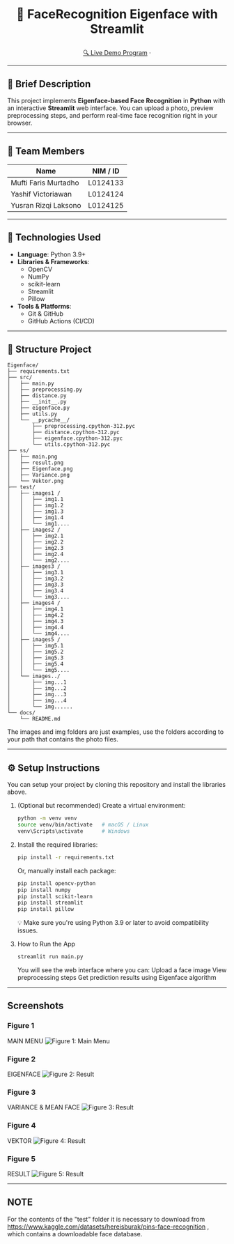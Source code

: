 # <p align="center">🚀 FaceRecognition Eigenface with Streamlit</p>

<p align="center">
  <a href="https://youtu.be/KHWTP1QPApA" target="_blank">🔍 Live Demo Program</a> ·
</p>

---

## 📖 Brief Description

This project implements **Eigenface-based Face Recognition** in **Python** with an interactive **Streamlit** web interface. You can upload a photo, preview preprocessing steps, and perform real-time face recognition right in your browser. 

---

## 👥 Team Members

| Name                 | NIM / ID        |
| -------------------  | --------------- |
| Mufti Faris Murtadho | L0124133        |
| Yashif Victoriawan   | L0124124        |
| Yusran Rizqi Laksono | L0124125        |

---

## 🧰 Technologies Used

- **Language**: Python 3.9+  
- **Libraries & Frameworks**:  
  - OpenCV  
  - NumPy  
  - scikit-learn  
  - Streamlit  
  - Pillow  
- **Tools & Platforms**:  
  - Git & GitHub  
  - GitHub Actions (CI/CD)

---

## 📁 Structure Project

```text
Eigenface/
├── requirements.txt
├── src/
│   ├── main.py
│   ├── preprocessing.py
│   ├── distance.py
│   ├── __init__.py
│   ├── eigenface.py
│   ├── utils.py
│   └── __pycache__/
│       ├── preprocessing.cpython-312.pyc
│       ├── distance.cpython-312.pyc
│       ├── eigenface.cpython-312.pyc
│       └── utils.cpython-312.pyc
├── ss/
│   ├── main.png
│   ├── result.png
│   ├── Eigenface.png
│   ├── Variance.png
│   └── Vektor.png
├── test/
│   ├── images1 /
│   │   ├── img1.1 
│   │   ├── img1.2
│   │   ├── img1.3
│   │   ├── img1.4
│   │   └── img1....
│   ├── images2 /
│   │   ├── img2.1 
│   │   ├── img2.2
│   │   ├── img2.3
│   │   ├── img2.4
│   │   └── img2....
│   ├── images3 /
│   │   ├── img3.1 
│   │   ├── img3.2
│   │   ├── img3.3
│   │   ├── img3.4
│   │   └── img3....
│   ├── images4 /
│   │   ├── img4.1 
│   │   ├── img4.2
│   │   ├── img4.3
│   │   ├── img4.4
│   │   └── img4....
│   ├── images5 /
│   │   ├── img5.1 
│   │   ├── img5.2
│   │   ├── img5.3
│   │   ├── img5.4
│   │   └── img5....
│   └── images../
│       ├── img...1 
│       ├── img...2
│       ├── img...3
│       ├── img...4
│       └── img......
└── docs/
    └── README.md 
```
The images and img folders are just examples, use the folders according to your path that contains the photo files.

---

## ⚙️ Setup Instructions

You can setup your project by cloning this repository and install the libraries above.

1. (Optional but recommended) Create a virtual environment:
   ```bash
   python -m venv venv
   source venv/bin/activate   # macOS / Linux
   venv\Scripts\activate      # Windows

2. Install the required libraries:
   ```bash
   pip install -r requirements.txt
   ```
   Or, manually install each package:
   ```bash
   pip install opencv-python
   pip install numpy
   pip install scikit-learn
   pip install streamlit
   pip install pillow
   ```
   💡 Make sure you're using Python 3.9 or later to avoid compatibility issues.

3. How to Run the App
   ```bash
   streamlit run main.py
   ```
   You will see the web interface where you can:
   Upload a face image
   View preprocessing steps
   Get prediction results using Eigenface algorithm

---

## Screenshots
### Figure 1
MAIN MENU
![Figure 1: Main Menu](ss/main.png)

### Figure 2
EIGENFACE
![Figure 2: Result](ss/Eigenface.png)

### Figure 3
VARIANCE & MEAN FACE
![Figure 3: Result](ss/Variance.png)

### Figure 4
VEKTOR
![Figure 4: Result](ss/Vektor.png)

### Figure 5
RESULT
![Figure 5: Result](ss/result.png)

---

## NOTE
For the contents of the "test" folder it is necessary to download from https://www.kaggle.com/datasets/hereisburak/pins-face-recognition , which contains a downloadable face database.
